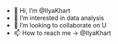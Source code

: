 - 👋 Hi, I’m @IlyaKhart
- 👀 I’m interested in data analysis
- 💞️ I’m looking to collaborate on U
- 📫 How to reach me -> @IlyaKhart

<!---
IlyaKhart/IlyaKhart is a ✨ special ✨ repository because its `README.md` (this file) appears on your GitHub profile.
You can click the Preview link to take a look at your changes.
--->
